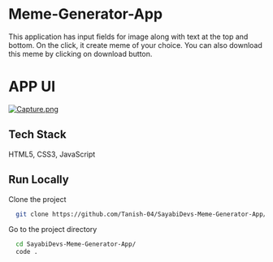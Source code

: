 
# Meme-Generator-App

This application has input fields for image along with text at the top and bottom.
On the click, it create meme of your choice. You can also download this meme by clicking on download button.


# APP UI

[![Capture.png](https://i.postimg.cc/vH7ZQnwD/Capture.png)](https://postimg.cc/mtDsjtDG)
## Tech Stack

HTML5, CSS3, JavaScript




## Run Locally
 

Clone the project

```bash
  git clone https://github.com/Tanish-04/SayabiDevs-Meme-Generator-App/
```

Go to the project directory

```bash
  cd SayabiDevs-Meme-Generator-App/
  code .
```
